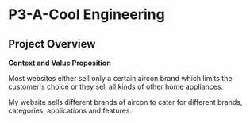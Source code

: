 # P3-A-Cool Engineering

## Project Overview 

**Context and Value Proposition**

Most websites either sell only a certain  aircon brand which limits the customer's choice or they sell all kinds of other home appliances.

My website sells different brands of aircon to cater for different brands, categories, applications and features.

